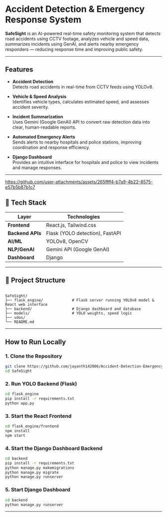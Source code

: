 # Accident Detection & Emergency Response System

**SafeSight** is an AI-powered real-time safety monitoring system that detects road accidents using CCTV footage, analyzes vehicle and speed data, summarizes incidents using GenAI, and alerts nearby emergency responders — reducing response time and improving public safety.

---

## Features

-  **Accident Detection**  
  Detects road accidents in real-time from CCTV feeds using YOLOv8.

-  **Vehicle & Speed Analysis**  
  Identifies vehicle types, calculates estimated speed, and assesses accident severity.

-  **Incident Summarization**  
  Uses Gemini (Google GenAI) API to convert raw detection data into clear, human-readable reports.

-  **Automated Emergency Alerts**  
  Sends alerts to nearby hospitals and police stations, improving coordination and response efficiency.

-  **Django Dashboard**  
  Provides an intuitive interface for hospitals and police to view incidents and manage responses.

---

https://github.com/user-attachments/assets/265ffff4-b7a9-4b22-8575-e57b5b87b1c7

## 🧰 Tech Stack

| Layer            | Technologies                               |
|------------------|--------------------------------------------|
| **Frontend**     | React.js, Tailwind.css                     |
| **Backend APIs** | Flask (YOLO detection), FastAPI            |
| **AI/ML**        | YOLOv8, OpenCV                             |
| **NLP/GenAI**    | Gemini API (Google GenAI)                  |
| **Dashboard**    | Django                                     |

---

## 📁 Project Structure

```

SafeSight/
├── flask_engine/             # Flask server running YOLOv8 model & React web interface
├── backend/                  # Django dashboard and database
├── models/                   # YOLO weights, speed logic
├── vdos/
└── README.md

````

---

##  How to Run Locally

### 1. Clone the Repository
```bash
git clone https://github.com/jayanth142006/Accident-Detection-Emergency-Response-System.git
cd SafeSight
````

### 2. Run YOLO Backend (Flask)

```bash
cd flask_engine
pip install -r requirements.txt
python app.py
```

### 3. Start the React Frontend

```bash
cd flask_engine/frontend
npm install
npm start
```
### 4. Start the Django Dashboard Backend
```bash
cd backend
pip install -r requirements.txt
python manage.py makemigrations
python manage.py migrate
python manage.py runserver
```

### 5. Start Django Dashboard

```bash
cd backend
python manage.py runserver
```

---


